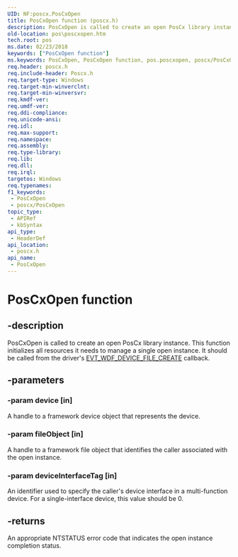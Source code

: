 ```yaml
---
UID: NF:poscx.PosCxOpen
title: PosCxOpen function (poscx.h)
description: PosCxOpen is called to create an open PosCx library instance. This function initializes all resources it needs to manage a single open instance. It should be called from the driver's EVT_WDF_DEVICE_FILE_CREATE callback.
old-location: pos\poscxopen.htm
tech.root: pos
ms.date: 02/23/2018
keywords: ["PosCxOpen function"]
ms.keywords: PosCxOpen, PosCxOpen function, pos.poscxopen, poscx/PosCxOpen
req.header: poscx.h
req.include-header: Poscx.h
req.target-type: Windows
req.target-min-winverclnt: 
req.target-min-winversvr: 
req.kmdf-ver: 
req.umdf-ver: 
req.ddi-compliance: 
req.unicode-ansi: 
req.idl: 
req.max-support: 
req.namespace: 
req.assembly: 
req.type-library: 
req.lib: 
req.dll: 
req.irql: 
targetos: Windows
req.typenames: 
f1_keywords:
 - PosCxOpen
 - poscx/PosCxOpen
topic_type:
 - APIRef
 - kbSyntax
api_type:
 - HeaderDef
api_location:
 - poscx.h
api_name:
 - PosCxOpen
---
```


# PosCxOpen function


## -description

PosCxOpen is called to create an open PosCx library instance. This function initializes all resources it needs to manage a single open instance. It should be called from the driver's <a href="/windows-hardware/drivers/ddi/wdfdevice/nc-wdfdevice-evt_wdf_device_file_create">EVT_WDF_DEVICE_FILE_CREATE</a>   callback.

## -parameters

### -param device [in]


A handle to a framework device object that represents the device.

### -param fileObject [in]


A handle to a framework file object that identifies the caller associated with the open instance.

### -param deviceInterfaceTag [in]


An identifier used to specify the caller's device interface in a multi-function device.  For a single-interface device, this value should be 0.

## -returns

An appropriate NTSTATUS error code that indicates the open instance completion status.
